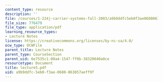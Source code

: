 ```yaml
---
content_type: resource
description: ''
file: /courses/1-224j-carrier-systems-fall-2003/a9b9ddfc5eb0f3ae0680063857aeff9f_lecture5.pdf
file_size: 776479
file_type: application/pdf
learning_resource_types:
- Lecture Notes
license: https://creativecommons.org/licenses/by-nc-sa/4.0/
ocw_type: OCWFile
parent_title: Lecture Notes
parent_type: CourseSection
parent_uid: 6e7535c1-00a4-1547-ff0b-38320040a0ce
resourcetype: Document
title: lecture5.pdf
uid: a9b9ddfc-5eb0-f3ae-0680-063857aeff9f
---
```

